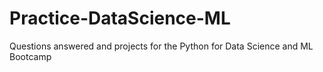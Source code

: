 # Practice-DataScience-ML
Questions answered and projects for the Python for Data Science and ML Bootcamp
